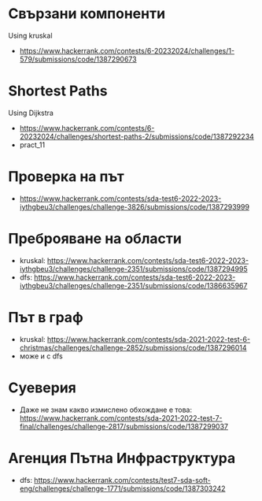 # Свързани компоненти
Using kruskal
* https://www.hackerrank.com/contests/6-20232024/challenges/1-579/submissions/code/1387290673

# Shortest Paths
Using Dijkstra
* https://www.hackerrank.com/contests/6-20232024/challenges/shortest-paths-2/submissions/code/1387292234
* pract_11

# Проверка на път
* https://www.hackerrank.com/contests/sda-test6-2022-2023-iythgbeu3/challenges/challenge-3826/submissions/code/1387293999

# Преброяване на области
* kruskal: https://www.hackerrank.com/contests/sda-test6-2022-2023-iythgbeu3/challenges/challenge-2351/submissions/code/1387294995
* dfs: https://www.hackerrank.com/contests/sda-test6-2022-2023-iythgbeu3/challenges/challenge-2351/submissions/code/1386635967

# Път в граф
* kruskal: https://www.hackerrank.com/contests/sda-2021-2022-test-6-christmas/challenges/challenge-2852/submissions/code/1387296014
* може и с dfs

# Суеверия
* Даже не знам какво измислено обхождане е това: https://www.hackerrank.com/contests/sda-2021-2022-test-7-final/challenges/challenge-2817/submissions/code/1387299037

# Агенция Пътна Инфраструктура
* dfs: https://www.hackerrank.com/contests/test7-sda-soft-eng/challenges/challenge-1771/submissions/code/1387303242
